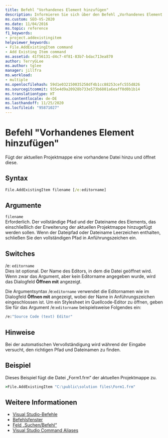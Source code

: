 ```yaml
---
title: Befehl "Vorhandenes Element hinzufügen"
description: Informieren Sie sich über den Befehl „Vorhandenes Element hinzufügen“ und darüber, wie er eine vorhandene Datei einer aktuellen Projektmappe hinzufügt und sie öffnet.
ms.custom: SEO-VS-2020
ms.date: 11/04/2016
ms.topic: reference
f1_keywords:
- project.addexistingitem
helpviewer_keywords:
- File.AddExistingItem command
- Add Existing Item command
ms.assetid: 41f56131-d4c7-4f81-83b7-bdac713ea870
author: TerryGLee
ms.author: tglee
manager: jillfra
ms.workload:
- multiple
ms.openlocfilehash: 59d1e032150035258df4b1cc88253cefc555d826
ms.sourcegitcommit: 935e4d9a20928b733e573b6801a6eaff0d0b1b14
ms.translationtype: HT
ms.contentlocale: de-DE
ms.lasthandoff: 11/25/2020
ms.locfileid: "95871027"
---
```

# <a name="add-existing-item-command"></a>Befehl "Vorhandenes Element hinzufügen"
Fügt der aktuellen Projektmappe eine vorhandene Datei hinzu und öffnet diese.

## <a name="syntax"></a>Syntax

```cmd
File.AddExistingItem filename [/e:editorname]
```

## <a name="arguments"></a>Argumente
`filename`\
Erforderlich. Der vollständige Pfad und der Dateiname des Elements, das einschließlich der Erweiterung der aktuellen Projektmappe hinzugefügt werden sollen. Wenn der Dateipfad oder Dateiname Leerzeichen enthalten, schließen Sie den vollständigen Pfad in Anführungszeichen ein.

## <a name="switches"></a>Switches
/e: `editorname`\
Dies ist optional. Der Name des Editors, in dem die Datei geöffnet wird. Wenn zwar das Argument, aber kein Editorname angegeben wurde, wird das Dialogfeld **Öffnen mit** angezeigt.

Die Argumentsyntax /e:`editorname` verwendet die Editornamen wie im Dialogfeld **Öffnen mit** angezeigt, wobei der Name in Anführungszeichen eingeschlossen ist. Um ein Stylesheet im Quellcode-Editor zu öffnen, geben Sie für das Argument /e:`editorname` beispielsweise Folgendes ein:

```cmd
/e:"Source Code (text) Editor"
```

## <a name="remarks"></a>Hinweise
Bei der automatischen Vervollständigung wird während der Eingabe versucht, den richtigen Pfad und Dateinamen zu finden.

## <a name="example"></a>Beispiel
Dieses Beispiel fügt die Datei „Form1.frm“ der aktuellen Projektmappe zu.

```cmd
>File.AddExistingItem "C:\public\solution files\Form1.frm"
```

## <a name="see-also"></a>Weitere Informationen

- [Visual Studio-Befehle](../../ide/reference/visual-studio-commands.md)
- [Befehlsfenster](../../ide/reference/command-window.md)
- [Feld „Suchen/Befehl“](../../ide/find-command-box.md)
- [Visual Studio Command Aliases](../../ide/reference/visual-studio-command-aliases.md)
